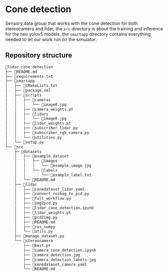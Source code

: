 # Cone detection
Sensory data group that works with the cone detection for both stereocamera and lidar, the ```src``` directory is about the training and inference for the two yolov5 models, the ```smartapp``` directory contains everything needed to let our work run on the simulator.
## Repository structure
```bash
📂lidar-cone-detection
├── 📄README.md
├── 📄requirements.txt
├── 📂smartapp
│   ├── 📄CMakeLists.txt
│   ├── 📄package.xml
│   ├── 📂scripts
│   │   ├── 📂cameras
│   │   │   └── 📄image0.jpg
│   │   ├── 📄camera_weights.pt
│   │   ├── 📂lidars
│   │   │   └── 📄image0.jpg
│   │   ├── 📄lidar_weights.pt
│   │   ├── 📄subscriber_lidar.py
│   │   ├── 📄subscriber_rgb_camera.py
│   │   └── 📄utilities.py
│   └── 📄setup.py
└── 📂src
    ├─ 📂datasets
    │   ├── 📂example_dataset
    │   │   ├── 📂images
    │   │   │   └── 📄example_image.jpg
    │   │   └── 📂labels
    │   │       └── 📄example_label.txt
    │   └── 📄README.md
    ├── 📂lidar
    │   ├── 📄conedataset_lidar.yaml
    │   ├── 📄convert_rosbag_to_pcd.py
    │   ├── 📄full_workflow.py
    │   ├── 📄img2pcd.py
    │   ├── 📄lidar_cone_detection.ipynb
    │   ├── 📄lidar_weights.pt
    │   ├── 📄pcd2img.py
    │   ├── 📄README.md
    │   ├── 📕ros_numpy
    │   └── 📄utils.py
    ├── 📄manage_dataset.py
    └── 📂stereocamera
        ├── 📄best.pt
        ├── 📄camera_cone_detection.ipynb
        ├── 📄camera_detection.jpg
        ├── 📄camera_detection_labels.jpg
        ├── 📄conedataset_camera.yaml
        └── 📄README.md
```
